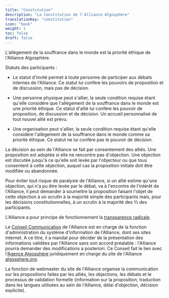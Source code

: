 ```yaml
---
title: "Constitution"
description: "La Constitution de l'Alliance Algosphère"
translationKey: "constitution"
icon: "book"
weight: 1
toc: false
draft: false
---
```


L'allègement de la souffrance dans le monde est la priorité éthique de l'Alliance Algosphère.

Statuts des participants :

- Le statut d'invité permet à toute personne de participer aux débats internes de l'Alliance. Ce statut lui confère les pouvoirs de proposition et de discussion, mais pas de décision.

- Une personne physique peut s'allier, la seule condition requise étant qu'elle considère que l'allègement de la souffrance dans le monde est une priorité éthique. Ce statut d'allié lui confère les pouvoir de proposition, de discussion et de décision. Un accueil personnalisé de tout nouvel allié est prévu.

- Une organisation peut s'allier, la seule condition requise étant qu'elle considère l'allègement de la souffrance dans le monde comme sa priorité éthique. Ce statut ne lui confère pas le pouvoir de décision.

La décision au sein de l'Alliance se fait par consentement des alliés. Une proposition est adoptée si elle ne rencontre pas d'objection. Une objection est discutée jusqu'à ce qu'elle soit levée par l'objecteur ou que tous consentent à cette objection, auquel cas la proposition initiale doit être modifiée ou abandonnée.

Pour éviter tout risque de paralysie de l'Alliance, si un allié estime qu'une objection, qui n'a pu être levée par le débat, va à l'encontre de l'intérêt de l'Alliance, il peut demander à soumettre la proposition faisant l'objet de cette objection à un scrutin à la majorité simple des participants mais, pour les décisions constitutionnelles, à un scrutin à la majorité des ⅔ des participants.

L'Alliance a pour principe de fonctionnement la [transparence radicale](http://fr.wikipedia.org/wiki/Transparence_radicale).

Le [Conseil Communication](/fr/portail/conseil-communication/) de l'Alliance est en charge de la fonction d'administration du système d'information de l'Alliance, dont ses sites internet. A ce titre, il a mandat pour décider de la présentation des informations validées par l'Alliance sans son accord préalable : l'Alliance pourra demander des modifications a posteriori. Ce Conseil fait le lien avec l'[Agence Algosphère](https://www.ic.gc.ca/app/scr/cc/CorporationsCanada/fdrlCrpDtls.html?corpId=8368970) juridiquement en charge du site de l'Alliance [algosphere.org](https://algosphere.org).

La fonction de webmaster du site de l'Alliance organise la communication sur les propositions faites par les alliés, les objections, les débats et le processus de validation formelle (information sur la proposition, traduction dans les langues utilisées au sein de l'Alliance, délai d'objection, décision explicite).
